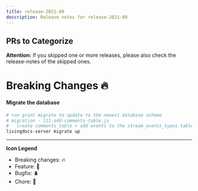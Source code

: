 ```yaml
---
title: release-2021-09
description: Release notes for release-2021-09
---
```


## PRs to Categorize

**Attention:** If you skipped one or more releases, please also check the release-notes of the skipped ones.

# Breaking Changes :fire:

#### Migrate the database

```sh
# run grunt migrate to update to the newest database scheme
# migration - 111-add-comments-table.js
#   create comments table + add events to the stream_events_types table
livingdocs-server migrate up
```

  ---
  **Icon Legend**
  * Breaking changes: :fire:
  * Feature: :gift:
  * Bugfix: :beetle:
  * Chore: :wrench:
